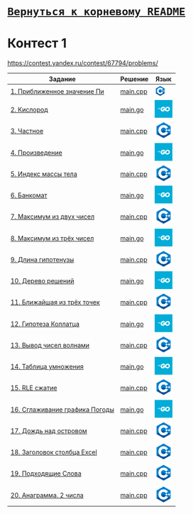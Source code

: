 # [__```Вернуться к корневому README```__](https://github.com/enikk500/CFU/blob/main/README.md)  
# Контест 1
https://contest.yandex.ru/contest/67794/problems/

| Задание | Решение | Язык |
| --- | --- | --- |
| [1. Приближенное значение Пи](https://contest.yandex.ru/contest/67794/problems/1/) | [main.cpp](https://github.com/enikk500/CFU/blob/main/Contests/Contest-2023-09-12/01/main.cpp) | [<img src="https://github.com/enikk500/CFU/blob/main/img/cpp.png" width="25"/>]() |
| [2. Кислород](https://contest.yandex.ru/contest/67794/problems/2/) | [main.go](https://github.com/enikk500/CFU/blob/main/Contests/Contest-2023-09-12/02/main.go) | [<img src="https://github.com/enikk500/CFU/blob/main/img/go.jpg" width="40"/>]() |
| [3. Частное](https://contest.yandex.ru/contest/67794/problems/3/) | [main.cpp](https://github.com/enikk500/CFU/blob/main/Contests/Contest-2023-09-12/03/main.cpp) | [<img src="https://github.com/enikk500/CFU/blob/main/img/cpp.png" width="40"/>]() |
| [4. Произведение](https://contest.yandex.ru/contest/52142/problems/4/) | [main.go](https://github.com/Teru3301/KFU/blob/main/Contests/Contest-2023-09-12/04/main.go) | [<img src="https://github.com/Teru3301/KFU/blob/main/img/go.jpg" width="40"/>]() |
| [5. Индекс массы тела](https://contest.yandex.ru/contest/52142/problems/5/) | [main.cpp](https://github.com/Teru3301/KFU/blob/main/Contests/Contest-2023-09-12/05/main.cpp) | [<img src="https://github.com/Teru3301/KFU/blob/main/img/cpp.png" width="40"/>]() |
| [6. Банкомат](https://contest.yandex.ru/contest/52142/problems/6/) | [main.go](https://github.com/Teru3301/KFU/blob/main/Contests/Contest-2023-09-12/06/main.go) | [<img src="https://github.com/Teru3301/KFU/blob/main/img/go.jpg" width="40"/>]() |
| [7. Максимум из двух чисел](https://contest.yandex.ru/contest/52142/problems/7/) | [main.cpp](https://github.com/Teru3301/KFU/blob/main/Contests/Contest-2023-09-12/07/main.cpp) | [<img src="https://github.com/Teru3301/KFU/blob/main/img/cpp.png" width="40"/>]() |
| [8. Максимум из трёх чисел](https://contest.yandex.ru/contest/52142/problems/8/) | [main.go](https://github.com/Teru3301/KFU/blob/main/Contests/Contest-2023-09-12/08/main.go) | [<img src="https://github.com/Teru3301/KFU/blob/main/img/go.jpg" width="40"/>]() |
| [9. Длина гипотенузы](https://contest.yandex.ru/contest/52142/problems/9/) | [main.cpp](https://github.com/Teru3301/KFU/blob/main/Contests/Contest-2023-09-12/09/main.cpp) | [<img src="https://github.com/Teru3301/KFU/blob/main/img/cpp.png" width="40"/>]() |
| [10. Дерево решений](https://contest.yandex.ru/contest/52142/problems/10/) | [main.go](https://github.com/Teru3301/KFU/blob/main/Contests/Contest-2023-09-12/10/main.go) | [<img src="https://github.com/Teru3301/KFU/blob/main/img/go.jpg" width="40"/>]() |
| [11. Ближайшая из трёх точек](https://contest.yandex.ru/contest/52142/problems/11/) | [main.cpp](https://github.com/Teru3301/KFU/blob/main/Contests/Contest-2023-09-12/11/main.cpp) | [<img src="https://github.com/Teru3301/KFU/blob/main/img/cpp.png" width="40"/>]() |
| [12. Гипотеза Коллатца](https://contest.yandex.ru/contest/52142/problems/12/) | [main.go](https://github.com/Teru3301/KFU/blob/main/Contests/Contest-2023-09-12/12/main.go) | [<img src="https://github.com/Teru3301/KFU/blob/main/img/go.jpg" width="40"/>]() |
| [13. Вывод чисел волнами](https://contest.yandex.ru/contest/52142/problems/13/) | [main.cpp](https://github.com/Teru3301/KFU/blob/main/Contests/Contest-2023-09-12/13/main.cpp) | [<img src="https://github.com/Teru3301/KFU/blob/main/img/cpp.png" width="40"/>]() |
| [14. Таблица умножения](https://contest.yandex.ru/contest/52142/problems/14/) | [main.go](https://github.com/Teru3301/KFU/blob/main/Contests/Contest-2023-09-12/14/main.go) | [<img src="https://github.com/Teru3301/KFU/blob/main/img/go.jpg" width="40"/>]() |
| [15. RLE сжатие](https://contest.yandex.ru/contest/52142/problems/15/) | [main.cpp](https://github.com/Teru3301/KFU/blob/main/Contests/Contest-2023-09-12/15/main.cpp) | [<img src="https://github.com/Teru3301/KFU/blob/main/img/cpp.png" width="40"/>]() |
| [16. Сглаживание графика Погоды](https://contest.yandex.ru/contest/52142/problems/16/) | [main.go](https://github.com/Teru3301/KFU/blob/main/Contests/Contest-2023-09-12/16/main.go) | [<img src="https://github.com/Teru3301/KFU/blob/main/img/go.jpg" width="40"/>]() |
| [17. Дождь над островом](https://contest.yandex.ru/contest/52142/problems/17/) | [main.cpp](https://github.com/Teru3301/KFU/blob/main/Contests/Contest-2023-09-12/17/main.cpp) | [<img src="https://github.com/Teru3301/KFU/blob/main/img/cpp.png" width="40"/>]() |
| [18. Заголовок столбца Excel](https://contest.yandex.ru/contest/52142/problems/18/) | [main.cpp](https://github.com/Teru3301/KFU/blob/main/Contests/Contest-2023-09-12/18/main.cpp) | [<img src="https://github.com/Teru3301/KFU/blob/main/img/cpp.png" width="40"/>]() |
| [19. Подходящие Слова](https://contest.yandex.ru/contest/52142/problems/19/) | [main.cpp](https://github.com/Teru3301/KFU/blob/main/Contests/Contest-2023-09-12/19/main.cpp) | [<img src="https://github.com/Teru3301/KFU/blob/main/img/cpp.png" width="40"/>]() |
| [20. Анаграмма. 2 числа](https://contest.yandex.ru/contest/52142/problems/20/) | [main.cpp](https://github.com/Teru3301/KFU/blob/main/Contests/Contest-2023-09-12/20/main.cpp) | [<img src="https://github.com/Teru3301/KFU/blob/main/img/cpp.png" width="40"/>]() |
